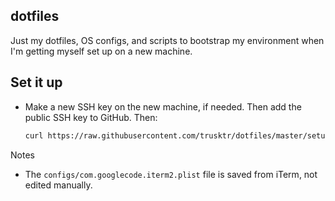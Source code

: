 dotfiles
--------

Just my dotfiles, OS configs, and scripts to bootstrap my environment when I'm
getting myself set up on a new machine.

## Set it up

- Make a new SSH key on the new machine, if needed. Then add the public SSH key to GitHub. Then:

  ```sh
  curl https://raw.githubusercontent.com/trusktr/dotfiles/master/setup.sh | sh
  ```

Notes

- The `configs/com.googlecode.iterm2.plist` file is saved from iTerm, not edited manually.
